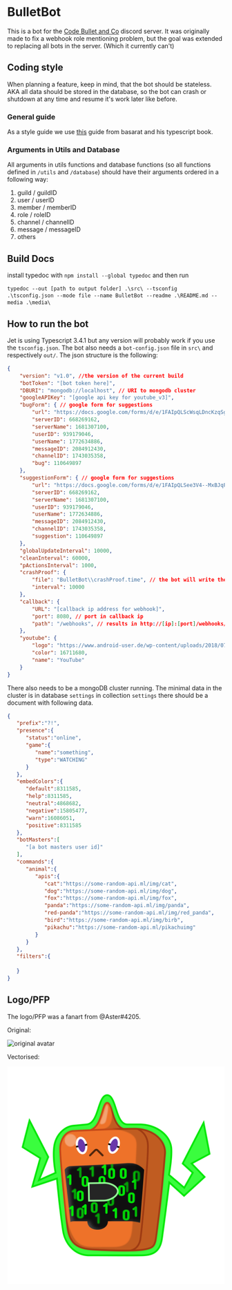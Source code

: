 # BulletBot

This is a bot for the [Code Bullet and Co](https://discord.gg/7Z5d4HF) discord server. It was originally made to fix a webhook role mentioning problem, but the goal was extended to replacing all bots in the server. (Which it currently can't)

## Coding style

When planning a feature, keep in mind, that the bot should be stateless. AKA all data should be stored in the database, so the bot can crash or shutdown at any time and resume it's work later like before.

### General guide

As a style guide we use [this](https://github.com/basarat/typescript-book/blob/master/docs/styleguide/styleguide.md) guide from basarat and his typescript book.

### Arguments in Utils and Database

All arguments in utils functions and database functions (so all functions defined in `/utils` and `/database`) should have their arguments ordered in a following way:

 1. guild / guildID
 2. user / userID
 3. member / memberID
 4. role / roleID
 5. channel / channelID
 6. message / messageID
 7. others

## Build Docs

install typedoc with `npm install --global typedoc` and then run 
```
typedoc --out [path to output folder] .\src\ --tsconfig .\tsconfig.json --mode file --name BulletBot --readme .\README.md --media .\media\
```

## How to run the bot

Jet is using Typescript 3.4.1 but any version will probably work if you use the `tsconfig.json`. The bot also needs a `bot-config.json` file in `src\` and respectively `out/`. The json structure is the following:

```JSON
{
    "version": "v1.0", //the version of the current build
    "botToken": "[bot token here]",
    "DBURI": "mongodb://localhost", // URI to mongodb cluster
    "googleAPIKey": "[google api key for youtube_v3]",
    "bugForm": { // google form for suggestions
        "url": "https://docs.google.com/forms/d/e/1FAIpQLScWsqLDncKzqSgmZuFhuwenqexzmKSr0K_B4GSOgoF6fEBcMA/formResponse",
        "serverID": 668269162,
        "serverName": 1681307100,
        "userID": 939179046,
        "userName": 1772634886,
        "messageID": 2084912430,
        "channelID": 1743035358,
        "bug": 110649897
    },
    "suggestionForm": { // google form for suggestions
        "url": "https://docs.google.com/forms/d/e/1FAIpQLSee3V4--MxBJqPjoDgfUIw2u22NG-4GBlT92Bbj10-R1ScuHA/formResponse",
        "serverID": 668269162,
        "serverName": 1681307100,
        "userID": 939179046,
        "userName": 1772634886,
        "messageID": 2084912430,
        "channelID": 1743035358,
        "suggestion": 110649897
    },
    "globalUpdateInterval": 10000,
    "cleanInterval": 60000,
    "pActionsInterval": 1000,
    "crashProof": {
        "file": "BulletBot\\crashProof.time", // the bot will write the current timestamp to this file
        "interval": 10000
    },
    "callback": {
        "URL": "[callback ip address for webhook]",
        "port": 8080, // port in callback ip
        "path": "/webhooks", // results in http://[ip]:[port]/webhooks/[service]
    },
    "youtube": {
        "logo": "https://www.android-user.de/wp-content/uploads/2018/07/icon-youtobe.png",
        "color": 16711680,
        "name": "YouTube"
    }
}
```

There also needs to be a mongoDB cluster running. The minimal data in the cluster is in database `settings` in collection `settings` there should be a document with following data.

```JSON
{
   "prefix":"?!",
   "presence":{
      "status":"online",
      "game":{
         "name":"something",
         "type":"WATCHING"
      }
   },
   "embedColors":{
      "default":8311585,
      "help":8311585,
      "neutral":4868682,
      "negative":15805477,
      "warn":16086051,
      "positive":8311585
   },
   "botMasters":[
      "[a bot masters user id]"
   ],
   "commands":{
      "animal":{
         "apis":{
            "cat":"https://some-random-api.ml/img/cat",
            "dog":"https://some-random-api.ml/img/dog",
            "fox":"https://some-random-api.ml/img/fox",
            "panda":"https://some-random-api.ml/img/panda",
            "red-panda":"https://some-random-api.ml/img/red_panda",
            "bird":"https://some-random-api.ml/img/birb",
            "pikachu":"https://some-random-api.ml/pikachuimg"
         }
      }
   },
   "filters":{

   }
}
```

## Logo/PFP

The logo/PFP was a fanart from @Aster#4205.

Original:

![original avatar](https://cdn.discordapp.com/attachments/427060301863583755/542077128087437322/5827f828-28ba-11e9-bff2-d5367668f050.png "Original Avatar")

Vectorised:

![vector avatar](media/BulletBot.png "Vectorised Avatar")